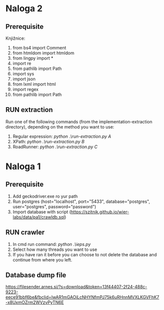 # Naloga 2
## Prerequisite
Knjižnice:
1. from bs4 import Comment
2. from htmldom import htmldom
3. from lingpy import *
4. import re
5. from pathlib import Path
6. import sys
7. import json
9. from lxml import html
10. import regex
11. from pathlib import Path

## RUN extraction
Run one of the following commands (from the implementation-extraction directory), depending on the method you want to use:
1. Regular expression: *python .\run-extraction.py A*
2. XPath: *python .\run-extraction.py B*
3. RoadRunner: *python .\run-extraction.py C*

# Naloga 1

## Prerequisite
1. Add geckodriver.exe ro yur path
2. Run postgres  (host="localhost", port="5433", database="postgres", user="postgres", password="password")
3. Import database with script (https://szitnik.github.io/wier-labs/data/pa1/crawldb.sql)

## RUN crawler
1. In cmd run command: *python .\ieps.py*
2. Select how many threads you want to use
3. If you have ran it before you can choose to not delete the database and continue from where you left.

## Database dump file
https://filesender.arnes.si/?s=download&token=13f44407-2f24-488c-9223-eece91bbf6be&fbclid=IwAR1mGAOiLcNHYNfmPJ75k6uRHnnMVXLKGVFhK7-x8UxmOZrm2WVzvPyTN6E
